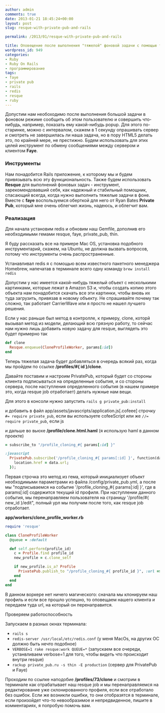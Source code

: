 ```yaml
---
author: admin
comments: true
date: 2013-01-21 18:45:24+00:00
layout: post
slug: resque-with-private-pub-and-rails

permalink: /2013/01/resque-with-private-pub-and-rails

title: Оповещение после выполнения "тяжелой" фоновой задачи с помощью faye и PrivatePub
wordpress_id: 949
categories:
- Ruby
- Ruby On Rails
- программирование
tags:
- faye
- private pub
- rails
- redis
- resque
- ruby
---
```


Допустим нам необоходимо после выполнения большой задачи в фоновом режиме сообщить об этом пользователю и совершить что-нибудь, например, показать ему какой-нибудь popup. <!-- more -->
Для этого по-старинке, можно с интервалом, скажем в 1 секунду опрашивать сервер и смотреть не завершилась ли наша задача, но в пору HTML5  делать это, по крайней мере, не престижно. Будем использовать для этих целей инструмент по обмену сообщениями между сервером и клиентом **Faye**.

### Инструменты

Нам понадобится Rails приложение, к которому мы и будем привязывать всю эту функциональность. Также будем использовать **Resque** для выполнений фоновых задач - инструмент, зарекомендовавший себя, как надежный и стабильный помощник, спасающий всегда, когда нужно выполнить тяжелые задачи в фоне. Вместе с **faye** воспользуемся оберткой для него от Ryan Bates **Private Pub**, который мне очень облегчил жизнь, надеюсь, и облегчит вам.

### Реализация

Для начала установим redis и обновим наш Gemfile, дополнив его необходимыми гемами resque, faye, private_pub, thin.

Я буду рассказать все на примере Mac OS, установка подобного инструментарий, скажем, на Ubuntu, не должна вызвать вопросов, потому что инструменты очень распространенные.

Устанавливал redis я с помощью всем известного пакетного менеджера Homebrew, напечатав в терминале всего одну команду `brew install redis`

Допустим у нас имеется какой-нибудь тяжелый объект с несколькими картинками, которые лежат в Amazon S3 и, чтобы создать копию этого объекта нам понадобится скачать все эти картинки, чтобы вновь их туда загрузить,  привязав в новому объекту. Не спрашивайте почему так сложно, так работает CarrierWave или я просто не нашел лучшего решения.

Если у нас раньше был метод в контролле, к примеру, clone, которй вызывал метод из модели, делающий всю грязную работу, то сейчас нам нужно лишь добавить новую задачу для resque, выглядеть это будет примерно так

``` ruby
def clone
  Resque.enqueue(CloneProfileWorker, params[:id])
end
```

Теперь тяжелая задача будет добавляться в очередь всякий раз, когда мы пройдем по ссылке **/profiles/#{ id }/clone**.

Давайте поставим и настроим PrivatePub, который будет со стороны клиента подписываться на определенные события, и со стороны сервера, после наступления определенного события (в нашем примере это, когда resque job отработает) делать нужные нам вещи.

Для этого в консоли нужно запустить `rails g private_pub:install`

и добавить в файл app/assets/javascripts/application.js[.cofeee] строчку
`#= require private_pub`, если вы используете cofeeScript или же `//= require private_pub`, если js

и дальше во вьюхе **/profile/clone.html.haml** (я использую haml в данном проекте)


``` ruby
= subscribe_to "/profile_cloning_#{ params[:id] }"

:javascript
  PrivatePub.subscribe('/profile_cloning_#{ params[:id] }', function(data, channel) {
    location.href = data.url;
  });

```

Первая строчка это метод из гема, который инициализует объект необходимыми параметрами из файла /config/private_pub.yml, а после мы "подписываемся на событие '/profile_cloning_#{ params[:id] }', где в params[:id] содержится текущий id профиля. При наступлении данного события, мы перенаправляем пользователя на страницу '/profile/#{ new_id }/edit", полный урл мы получим после того, как resque job отработает.

**app/workers/clone_profile_worker.rb**


``` ruby
require 'resque'

class CloneProfileWorker
  @queue = :default

  def self.perform(profile_id)
    c = Profile.find profile_id
    new_profile = c.clone_self

    if new_profile.is_a? Profile
      PrivatePub.publish_to "/profile_cloning_#{ profile_id }", :url => "/profiles/#{ new_profile.id }/edit"
    end
  end
end

```

В данном воркере нет ничего магического: сначала мы клонируем наш профиль и если все прошло успешно, то оповещаем нашего клиента и передаем туда url, на который он перенаправится.


Проверяем работоспособность

Запускаем в разных окнах терминала:

  * `rails s`
  * `redis-server /usr/local/etc/redis.conf` (у меня MacOs, на других ОС должно быть нечто подобное)
  * `VERBOSE=1 rake resque:work QUEUE=*` (запускаем все очереди, устанвливаем verbose=1 для того, чтобы видеть что происходит внутри resque)
  * `rackup private_pub.ru -s thin -E production` (сервер для PrivatePub и Faye)

Проходим по ссылке наподобие **/profiles/73/clone** и смотрим в терминале как отрабатывает наш resque job и мы перенаправляемся на редактирование уже склонированного профиля, если все отработало без ошибок. Если же возникли ошибки, то они отобразятся в терминале, если произойдет что-то невообразимое и непредвиденное, пишите в комментариях, я попробую помочь вам.
